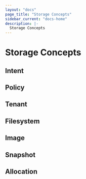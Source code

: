 ```yaml
---
layout: "docs"
page_title: "Storage Concepts"
sidebar_current: "docs-home"
description: |-
  Storage Concepts
---
```


# Storage Concepts

## Intent

## Policy

## Tenant

## Filesystem

## Image

## Snapshot

## Allocation
